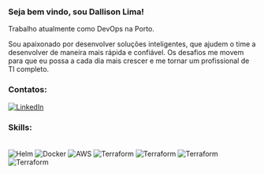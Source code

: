### Seja bem vindo, sou Dallison Lima!

Trabalho atualmente como DevOps na Porto.

Sou apaixonado por desenvolver soluções inteligentes, que ajudem o time a desenvolver de maneira mais rápida e confiável. 
Os desafios me movem para que eu possa a cada dia mais crescer e me tornar um profissional de TI completo.

### Contatos: 
[![LinkedIn](https://img.shields.io/badge/LinkedIn-0077B5?style=for-the-badge&logo=linkedin&logoColor=white)](https://www.linkedin.com/in/dallison-lima/)

### Skills:
<div style="display: inline_block"><br/>
  <img align="center" alt="Helm" src="https://img.shields.io/badge/helm-blue?logo=helm" />
  <img align="center" alt="Docker" src="https://img.shields.io/badge/docker-white?logo=docker" />
  <img align="center" alt="AWS" src="https://img.shields.io/badge/aws-blue?logo=amazon-aws" />
  <img align="center" alt="Terraform" src="https://img.shields.io/badge/terraform-white?logo=terraform" />
  <img align="center" alt="Terraform" src="https://img.shields.io/badge/github-blue?logo=github" />
  <img align="center" alt="Terraform" src="https://img.shields.io/badge/git-white?logo=git" />
  <img align="center" alt="Terraform" src="https://img.shields.io/badge/gitlab-blue?logo=gitlab" />





